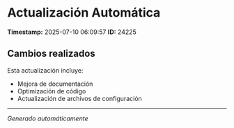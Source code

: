 # Actualización Automática

**Timestamp:** 2025-07-10 06:09:57
**ID:** 24225

## Cambios realizados

Esta actualización incluye:
- Mejora de documentación
- Optimización de código
- Actualización de archivos de configuración

---
*Generado automáticamente*
